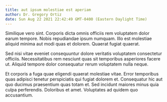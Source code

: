 ```yaml
---
title: aut ipsum molestiae est aperiam
author: Dr. Gregory Ortiz
date: Sun Aug 22 2021 22:42:49 GMT-0400 (Eastern Daylight Time)
---
```

Similique vero sint. Corporis dicta omnis officiis rem voluptatem dolor earum tempore. Nobis repudiandae ipsum numquam. Illo est molestiae aliquid minima aut modi quas et dolorem. Quaerat fugiat quaerat.

 Sed nisi vitae eveniet consequuntur dolore veritatis voluptatem consectetur officiis. Necessitatibus rem nesciunt quas sit temporibus asperiores facere ut. Aliquid tempore dolor consequatur rerum voluptatem nulla neque.

 Et corporis a fuga quae eligendi quaerat molestiae vitae. Error temporibus quas adipisci tenetur perspiciatis qui fugiat dolorem et. Consequatur hic aut quo ducimus praesentium quas totam et. Sed incidunt maiores minus quia culpa perferendis. Doloribus et amet. Voluptates ad quidem quo accusantium.